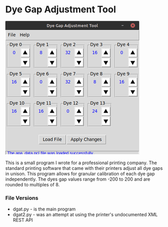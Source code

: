 # Dye Gap Adjustment Tool

![ui](/images/ui.png)

This is a small program I wrote for a professional printing company. The standard printing software that came with their printers adjust all dye gaps in unison. This program allows for granular calibration of each dye gap independently. The dyes gap values range from -200 to 200 and are rounded to multiples of 8.

### File Versions
- dgat.py - is the main program
- dgat2.py - was an attempt at using the printer's undocumented XML REST API
